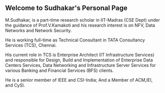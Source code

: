 ## Welcome to Sudhakar's Personal Page

M.Sudhakar, is a part-time research scholar in IIT-Madras (CSE Dept) under the guidance of  Prof.V.Kamakoti and his research interest is on NFV, Data Networks and Network Security.

He is working full-time as Technical Consultant in TATA Consultancy Services (TCS), Chennai.

His current role in TCS is Enterprise Architect (IT Infrastructure Services) and responsible for Design, Build and Implementation of Enterprise Data Centers Services, Data Networking and Infrastructure Server Services for various Banking and Financial Services (BFS) clients. 

He is a senior member of IEEE and CSI-India; And a Member of ACM,IEI, and CySI.
